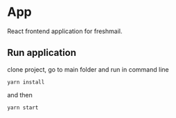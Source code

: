 App
======

React frontend application for freshmail.


Run application
---------------

clone project, go to main folder and run in command line

```yarn install```

and then

```yarn start ```
